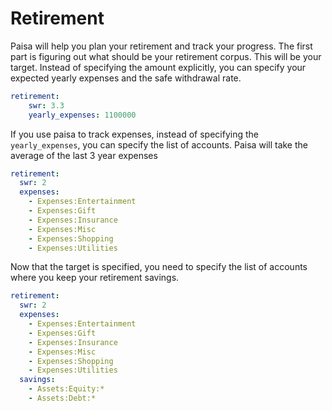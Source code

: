 # Retirement

Paisa will help you plan your retirement and track your progress. The
first part is figuring out what should be your retirement corpus. This
will be your target. Instead of specifying the amount explicitly, you
can specify your expected yearly expenses and the safe withdrawal
rate.

```yaml
retirement:
    swr: 3.3
    yearly_expenses: 1100000
```

If you use paisa to track expenses, instead of specifying the
`yearly_expenses`, you can specify the list of accounts. Paisa will
take the average of the last 3 year expenses

```yaml
retirement:
  swr: 2
  expenses:
    - Expenses:Entertainment
    - Expenses:Gift
    - Expenses:Insurance
    - Expenses:Misc
    - Expenses:Shopping
    - Expenses:Utilities
```

Now that the target is specified, you need to specify the list of
accounts where you keep your retirement savings.

```yaml
retirement:
  swr: 2
  expenses:
    - Expenses:Entertainment
    - Expenses:Gift
    - Expenses:Insurance
    - Expenses:Misc
    - Expenses:Shopping
    - Expenses:Utilities
  savings:
    - Assets:Equity:*
    - Assets:Debt:*
```
